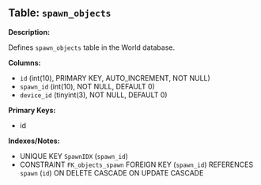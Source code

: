 ## Table: `spawn_objects`

**Description:**

Defines `spawn_objects` table in the World database.

**Columns:**
- `id` (int(10), PRIMARY KEY, AUTO_INCREMENT, NOT NULL)
- `spawn_id` (int(10), NOT NULL, DEFAULT 0)
- `device_id` (tinyint(3), NOT NULL, DEFAULT 0)

**Primary Keys:**
- id

**Indexes/Notes:**
- UNIQUE KEY `SpawnIDX` (`spawn_id`)
- CONSTRAINT `FK_objects_spawn` FOREIGN KEY (`spawn_id`) REFERENCES `spawn` (`id`) ON DELETE CASCADE ON UPDATE CASCADE